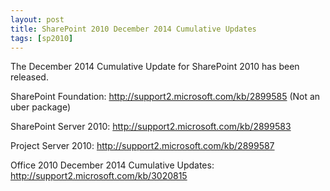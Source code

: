 ```yaml
---
layout: post
title: SharePoint 2010 December 2014 Cumulative Updates
tags: [sp2010]
---
```


The December 2014 Cumulative Update for SharePoint 2010 has been released.

SharePoint Foundation: <http://support2.microsoft.com/kb/2899585> (Not an uber package)

SharePoint Server 2010: <http://support2.microsoft.com/kb/2899583>

Project Server 2010: <http://support2.microsoft.com/kb/2899587>

Office 2010 December 2014 Cumulative Updates: <http://support2.microsoft.com/kb/3020815>